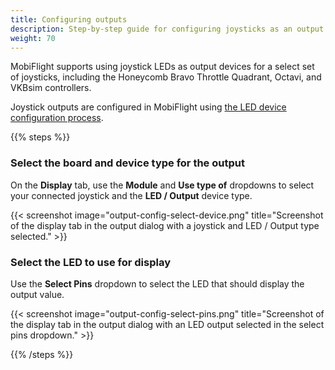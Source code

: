 ```yaml
---
title: Configuring outputs
description: Step-by-step guide for configuring joysticks as an output in MobiFlight.
weight: 70
---
```


MobiFlight supports using joystick LEDs as output devices for a select set of joysticks, including the Honeycomb Bravo Throttle Quadrant, Octavi, and VKBsim controllers.

Joystick outputs are configured in MobiFlight using [the LED device configuration process](/devices/led/configuring-input).

{{% steps %}}

### Select the board and device type for the output

On the **Display** tab, use the **Module** and **Use type of** dropdowns to select your connected joystick and the **LED / Output** device type.

{{< screenshot image="output-config-select-device.png" title="Screenshot of the display tab in the output dialog with a joystick and LED / Output type selected." >}}

### Select the LED to use for display

Use the **Select Pins** dropdown to select the LED that should display the output value.

{{< screenshot image="output-config-select-pins.png" title="Screenshot of the display tab in the output dialog with an LED output selected in the select pins dropdown." >}}

{{% /steps %}}
